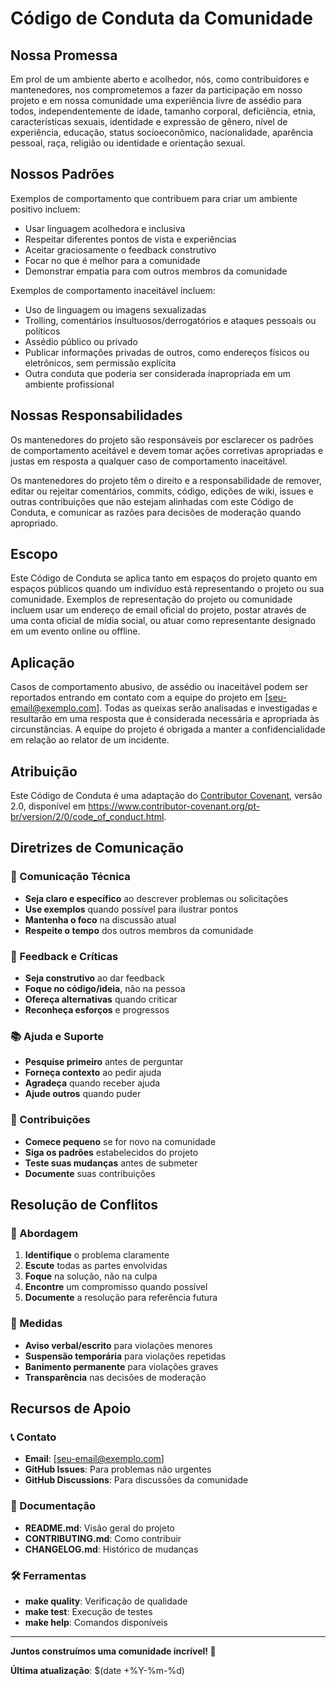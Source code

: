 # Código de Conduta da Comunidade

## Nossa Promessa

Em prol de um ambiente aberto e acolhedor, nós, como contribuidores e mantenedores, nos comprometemos a fazer da participação em nosso projeto e em nossa comunidade uma experiência livre de assédio para todos, independentemente de idade, tamanho corporal, deficiência, etnia, características sexuais, identidade e expressão de gênero, nível de experiência, educação, status socioeconômico, nacionalidade, aparência pessoal, raça, religião ou identidade e orientação sexual.

## Nossos Padrões

Exemplos de comportamento que contribuem para criar um ambiente positivo incluem:

- Usar linguagem acolhedora e inclusiva
- Respeitar diferentes pontos de vista e experiências
- Aceitar graciosamente o feedback construtivo
- Focar no que é melhor para a comunidade
- Demonstrar empatia para com outros membros da comunidade

Exemplos de comportamento inaceitável incluem:

- Uso de linguagem ou imagens sexualizadas
- Trolling, comentários insultuosos/derrogatórios e ataques pessoais ou políticos
- Assédio público ou privado
- Publicar informações privadas de outros, como endereços físicos ou eletrônicos, sem permissão explícita
- Outra conduta que poderia ser considerada inapropriada em um ambiente profissional

## Nossas Responsabilidades

Os mantenedores do projeto são responsáveis por esclarecer os padrões de comportamento aceitável e devem tomar ações corretivas apropriadas e justas em resposta a qualquer caso de comportamento inaceitável.

Os mantenedores do projeto têm o direito e a responsabilidade de remover, editar ou rejeitar comentários, commits, código, edições de wiki, issues e outras contribuições que não estejam alinhadas com este Código de Conduta, e comunicar as razões para decisões de moderação quando apropriado.

## Escopo

Este Código de Conduta se aplica tanto em espaços do projeto quanto em espaços públicos quando um indivíduo está representando o projeto ou sua comunidade. Exemplos de representação do projeto ou comunidade incluem usar um endereço de email oficial do projeto, postar através de uma conta oficial de mídia social, ou atuar como representante designado em um evento online ou offline.

## Aplicação

Casos de comportamento abusivo, de assédio ou inaceitável podem ser reportados entrando em contato com a equipe do projeto em [seu-email@exemplo.com]. Todas as queixas serão analisadas e investigadas e resultarão em uma resposta que é considerada necessária e apropriada às circunstâncias. A equipe do projeto é obrigada a manter a confidencialidade em relação ao relator de um incidente.

## Atribuição

Este Código de Conduta é uma adaptação do [Contributor Covenant](https://www.contributor-covenant.org), versão 2.0, disponível em https://www.contributor-covenant.org/pt-br/version/2/0/code_of_conduct.html.

## Diretrizes de Comunicação

### 🚀 Comunicação Técnica

- **Seja claro e específico** ao descrever problemas ou solicitações
- **Use exemplos** quando possível para ilustrar pontos
- **Mantenha o foco** na discussão atual
- **Respeite o tempo** dos outros membros da comunidade

### 🤝 Feedback e Críticas

- **Seja construtivo** ao dar feedback
- **Foque no código/ideia**, não na pessoa
- **Ofereça alternativas** quando criticar
- **Reconheça esforços** e progressos

### 📚 Ajuda e Suporte

- **Pesquise primeiro** antes de perguntar
- **Forneça contexto** ao pedir ajuda
- **Agradeça** quando receber ajuda
- **Ajude outros** quando puder

### 🌟 Contribuições

- **Comece pequeno** se for novo na comunidade
- **Siga os padrões** estabelecidos do projeto
- **Teste suas mudanças** antes de submeter
- **Documente** suas contribuições

## Resolução de Conflitos

### 🎯 Abordagem

1. **Identifique** o problema claramente
2. **Escute** todas as partes envolvidas
3. **Foque** na solução, não na culpa
4. **Encontre** um compromisso quando possível
5. **Documente** a resolução para referência futura

### 🔧 Medidas

- **Aviso verbal/escrito** para violações menores
- **Suspensão temporária** para violações repetidas
- **Banimento permanente** para violações graves
- **Transparência** nas decisões de moderação

## Recursos de Apoio

### 📞 Contato

- **Email**: [seu-email@exemplo.com]
- **GitHub Issues**: Para problemas não urgentes
- **GitHub Discussions**: Para discussões da comunidade

### 📖 Documentação

- **README.md**: Visão geral do projeto
- **CONTRIBUTING.md**: Como contribuir
- **CHANGELOG.md**: Histórico de mudanças

### 🛠️ Ferramentas

- **make quality**: Verificação de qualidade
- **make test**: Execução de testes
- **make help**: Comandos disponíveis

---

**Juntos construímos uma comunidade incrível! 🚀**

**Última atualização**: $(date +%Y-%m-%d)

